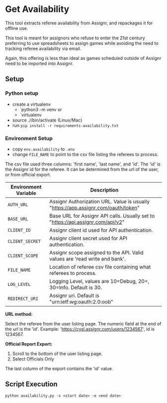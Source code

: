 # Get Availability

This tool extracts referee availability from Assignr, and repackages it for offline use.

This tool is meant for assignors who refuse to enter the 21st century preferring to use spreadsheets to assign games while avoiding the need to tracking referee availability via email.

Again, this offering is less than ideal as games scheduled outside of Assignr need to be imported into Assignr.


## Setup

### Python setup
* create a virtualenv
    * `python3 -m venv <virtual env name> or
    * `virtualenv <virtual env name>
* source ./<virtual env name>/bin/activate (Linux/Mac)
* run `pip install -r requirements-availability.txt`

### Environment Setup
* copy `env.availability` to `.env`
* change `FILE_NAME` to point to the csv file listing the referees to process.

The csv file used three columns: 'first name', 'last name', and 'id'. The 'id' is the Assignr id for the referee. It can be determined from the url of the user, or from official export.

| Environment Variable | Description |
| -------------------- | ----------- |
| `AUTH_URL`       | Assignr Authorization URL. Value is usually "https://app.assignr.com/oauth/token" |
| `BASE_URL`       | Base URL for Assignr API calls. Usually set to "https://api.assignr.com/api/v2" |
| `CLIENT_ID`      | Assignr client id used for API authentication. |
| `CLIENT_SECRET`  | Assignr client secret used for API authentication. |
| `CLIENT_SCOPE`   | Assignr scope assigned to the API. Valid values are 'read write and bank'. |
| `FILE_NAME`      | Location of referee csv file containing what referees to process. |
| `LOG_LEVEL`      | Logging Level, values are 10=Debug, 20=, 30=Info. Default is 30. |
| `REDIRECT_URI`   | Assignr uri. Default is "urn:ietf:wg:oauth:2.0:oob" |

**URL method:**

Select the referee from the user listing page. The numeric field at the end of the url is the 'id'. Example: 'https://cysl.assignr.com/users/1234567', id is 1234567.

**Official Report Export:** 

1. Scroll to the bottom of the user listing page.
1. Select Officials Only

The last column of the export contains the 'id' value.


## Script Execution
`python availability.py -s <start date> -e <end date>`

